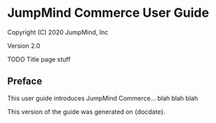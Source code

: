 # JumpMind Commerce User Guide

Copyright (C) 2020 JumpMind, Inc

Version 2.0

TODO Title page stuff

## Preface

This user guide introduces JumpMind Commerce... blah blah blah

This version of the guide was generated on {docdate}.